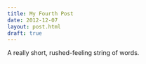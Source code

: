 ```yaml
---
title: My Fourth Post
date: 2012-12-07
layout: post.html
draft: true
---
```


A really short, rushed-feeling string of words.
